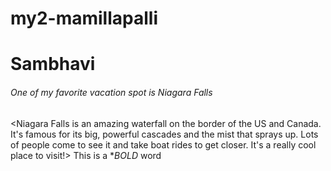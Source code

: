 # my2-mamillapalli
# Sambhavi
###### One of my favorite vacation spot is Niagara Falls
<Niagara Falls is an amazing waterfall on the border of the US and Canada. It's famous for its big, powerful cascades and the mist that sprays up. Lots of people come to see it and take boat rides to get closer. It's a really cool place to visit!>
This is a **BOLD* word
